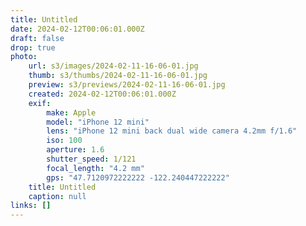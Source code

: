 ```yaml
---
title: Untitled
date: 2024-02-12T00:06:01.000Z
draft: false
drop: true
photo:
    url: s3/images/2024-02-11-16-06-01.jpg
    thumb: s3/thumbs/2024-02-11-16-06-01.jpg
    preview: s3/previews/2024-02-11-16-06-01.jpg
    created: 2024-02-12T00:06:01.000Z
    exif:
        make: Apple
        model: "iPhone 12 mini"
        lens: "iPhone 12 mini back dual wide camera 4.2mm f/1.6"
        iso: 100
        aperture: 1.6
        shutter_speed: 1/121
        focal_length: "4.2 mm"
        gps: "47.7120972222222 -122.240447222222"
    title: Untitled
    caption: null
links: []
---
```

